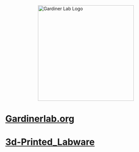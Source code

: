 <img src="https://gardinerlab.org/wp-content/uploads/2022/10/g-logo-2.png" alt="Gardiner Lab Logo" width="300" height="300" style="display: block; margin-left: auto; margin-right: auto;">


<h1><a href="https://gardinerlab.org/">Gardinerlab.org</a></h1> 


<h1><a href="./3d-Printed_Labware.md">3d-Printed_Labware</a></h1>




